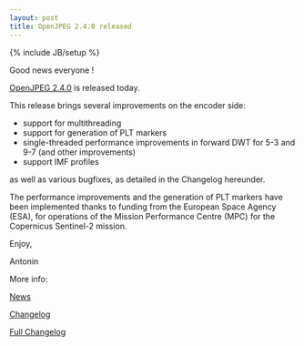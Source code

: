 ```yaml
---
layout: post
title: OpenJPEG 2.4.0 released
---
```

{% include JB/setup %}

Good news everyone !

[OpenJPEG 2.4.0](https://github.com/uclouvain/openjpeg/releases/tag/v2.4.0) is released today.

This release brings several improvements on the encoder side:
* support for multithreading
* support for generation of PLT markers
* single-threaded performance improvements in forward DWT for 5-3 and 9-7 (and other improvements)
* support IMF profiles

as well as various bugfixes, as detailed in the Changelog hereunder.

The performance improvements and the generation of PLT markers have been implemented
thanks to funding from the European Space Agency (ESA), for operations of the
Mission Performance Centre (MPC) for the Copernicus Sentinel-2 mission.

Enjoy,

Antonin

More info:

[News](https://github.com/uclouvain/openjpeg/blob/v2.4.0/NEWS.md)

[Changelog](https://github.com/uclouvain/openjpeg/blob/v2.4.0/CHANGELOG.md)

[Full Changelog](https://github.com/uclouvain/openjpeg/compare/v2.3.0...v2.4.0)
